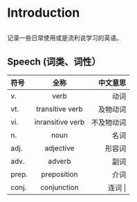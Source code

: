# Introduction

##

记录一些日常使用或是流利说学习的英语。

## Speech (词类、词性）

| 符号       | 全称     | 中文意思     |
| :--- | :----: | ----: |
| v. | verb   | 动词    |
| vt. | transitive verb| 及物动词 |
| vi. | inransitive verb| 不及物动词 |
| n. | noun | 名词 |
| adj. | adjective | 形容词 |
| adv. | adverb | 副词 |
| prep. | preposition | 介词 |
| conj. | conjunction | 连词 \| |

